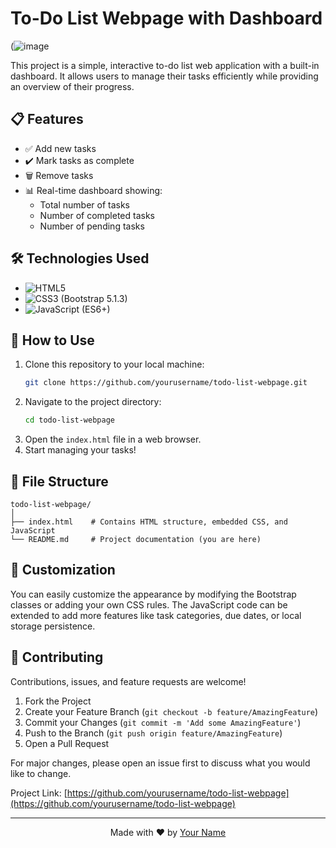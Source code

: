 # To-Do List Webpage with Dashboard

(![image](https://github.com/user-attachments/assets/410bc1dc-9bd2-4ba8-9980-7e98ab7aec64)



This project is a simple, interactive to-do list web application with a built-in dashboard. It allows users to manage their tasks efficiently while providing an overview of their progress.

## 📋 Features

- ✅ Add new tasks
- ✔️ Mark tasks as complete
- 🗑️ Remove tasks
- 📊 Real-time dashboard showing:
  - Total number of tasks
  - Number of completed tasks
  - Number of pending tasks

## 🛠️ Technologies Used

- ![HTML5](https://img.shields.io/badge/html5-%23E34F26.svg?style=for-the-badge&logo=html5&logoColor=white)
- ![CSS3](https://img.shields.io/badge/css3-%231572B6.svg?style=for-the-badge&logo=css3&logoColor=white) (Bootstrap 5.1.3)
- ![JavaScript](https://img.shields.io/badge/javascript-%23323330.svg?style=for-the-badge&logo=javascript&logoColor=%23F7DF1E) (ES6+)

## 🚀 How to Use

1. Clone this repository to your local machine:
   ```sh
   git clone https://github.com/yourusername/todo-list-webpage.git
   ```
2. Navigate to the project directory:
   ```sh
   cd todo-list-webpage
   ```
3. Open the `index.html` file in a web browser.
4. Start managing your tasks!

## 📁 File Structure

```
todo-list-webpage/
│
├── index.html    # Contains HTML structure, embedded CSS, and JavaScript
└── README.md     # Project documentation (you are here)
```

## 🎨 Customization

You can easily customize the appearance by modifying the Bootstrap classes or adding your own CSS rules. The JavaScript code can be extended to add more features like task categories, due dates, or local storage persistence.

## 🤝 Contributing

Contributions, issues, and feature requests are welcome!

1. Fork the Project
2. Create your Feature Branch (`git checkout -b feature/AmazingFeature`)
3. Commit your Changes (`git commit -m 'Add some AmazingFeature'`)
4. Push to the Branch (`git push origin feature/AmazingFeature`)
5. Open a Pull Request

For major changes, please open an issue first to discuss what you would like to change.




Project Link: [https://github.com/yourusername/todo-list-webpage](https://github.com/yourusername/todo-list-webpage)

---

<p align="center">
  Made with ❤️ by <a href="https://github.com/Sofiyan-coder">Your Name</a>
</p>
